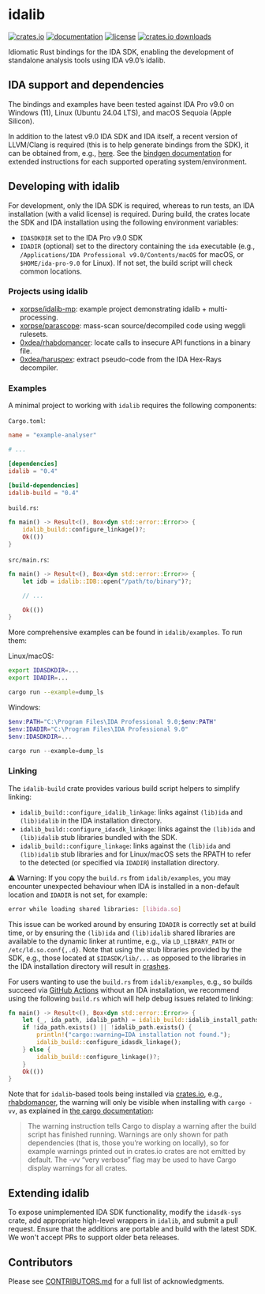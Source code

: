 # idalib

[![crates.io](https://img.shields.io/crates/v/idalib)](https://crates.io/crates/idalib)
[![documentation](https://img.shields.io/badge/documentation-0.4.0%2B9.0.241217-blue?link=https%3A%2F%2Fbinarly-io.github.io%2Fidalib%2Fidalib)](https://binarly-io.github.io/idalib/idalib/)
[![license](https://img.shields.io/crates/l/idalib)](https://github.com/binarly-io/idalib)
[![crates.io downloads](https://img.shields.io/crates/d/idalib)](https://crates.io/crates/idalib)

Idiomatic Rust bindings for the IDA SDK, enabling the development of standalone
analysis tools using IDA v9.0’s idalib.

## IDA support and dependencies

The bindings and examples have been tested against IDA Pro v9.0 on Windows
(11), Linux (Ubuntu 24.04 LTS), and macOS Sequoia (Apple Silicon).

In addition to the latest v9.0 IDA SDK and IDA itself, a recent version of
LLVM/Clang is required (this is to help generate bindings from the SDK), it can
be obtained from, e.g., [here](https://github.com/llvm/llvm-project/releases).
See the [bindgen documentation](https://rust-lang.github.io/rust-bindgen/requirements.html)
for extended instructions for each supported operating system/environment.

## Developing with idalib

For development, only the IDA SDK is required, whereas to run tests, an IDA
installation (with a valid license) is required. During build, the crates
locate the SDK and IDA installation using the following environment variables:

- `IDASDKDIR` set to the IDA Pro v9.0 SDK
- `IDADIR` (optional) set to the directory containing the `ida` executable
  (e.g., `/Applications/IDA Professional v9.0/Contents/macOS` for macOS, or
  `$HOME/ida-pro-9.0` for Linux). If not set, the build script will check
  common locations.

### Projects using idalib

- [xorpse/idalib-mp](https://github.com/xorpse/idalib-mp): example project demonstrating idalib + multi-processing.
- [xorpse/parascope](https://github.com/xorpse/parascope): mass-scan source/decompiled code using weggli rulesets.
- [0xdea/rhabdomancer](https://github.com/0xdea/rhabdomancer): locate calls to insecure API functions in a binary file.
- [0xdea/haruspex](https://github.com/0xdea/haruspex): extract pseudo-code from the IDA Hex-Rays decompiler.

### Examples

A minimal project to working with `idalib` requires the following components:

`Cargo.toml`:

```toml
name = "example-analyser"

# ...

[dependencies]
idalib = "0.4"

[build-dependencies]
idalib-build = "0.4"
```

`build.rs`:

```rust
fn main() -> Result<(), Box<dyn std::error::Error>> {
    idalib_build::configure_linkage()?;
    Ok(())
}
```

`src/main.rs`:

```rust
fn main() -> Result<(), Box<dyn std::error::Error>> {
    let idb = idalib::IDB::open("/path/to/binary")?;

    // ...

    Ok(())
}
```

More comprehensive examples can be found in `idalib/examples`. To run them:

Linux/macOS:

```sh
export IDASDKDIR=...
export IDADIR=...

cargo run --example=dump_ls
```

Windows:

```powershell
$env:PATH="C:\Program Files\IDA Professional 9.0;$env:PATH"
$env:IDADIR="C:\Program Files\IDA Professional 9.0"
$env:IDASDKDIR=...

cargo run --example=dump_ls
```

### Linking

The `idalib-build` crate provides various build script helpers to simplify
linking:

- `idalib_build::configure_idalib_linkage`: links against `(lib)ida` and
  `(lib)idalib` in the IDA installation directory.
- `idalib_build::configure_idasdk_linkage`: links against the `(lib)ida` and
  `(lib)idalib` stub libraries bundled with the SDK.
- `idalib_build::configure_linkage`: links against the `(lib)ida` and
  `(lib)idalib` stub libraries and for Linux/macOS sets the RPATH to refer to
  the detected (or specified via `IDADIR`) installation directory.

⚠️ Warning: If you copy the `build.rs` from `idalib/examples`, you may encounter
unexpected behaviour when IDA is installed in a non-default location and
`IDADIR` is not set, for example:

```sh
error while loading shared libraries: [libida.so]
```

This issue can be worked around by ensuring `IDADIR` is correctly set at build
time, or by ensuring the `(lib)ida` and `(lib)idalib` shared libraries are
available to the dynamic linker at runtime, e.g., via `LD_LIBRARY_PATH` or
`/etc/ld.so.conf{,.d}`. Note that using the stub libraries provided by the SDK,
e.g., those located at `$IDASDK/lib/...` as opposed to the
libraries in the IDA installation directory will result in
[crashes](https://github.com/binarly-io/idalib/issues/24).

For users wanting to use the `build.rs` from `idalib/examples`, e.g., so builds
succeed via [GitHub
Actions](https://github.com/binarly-io/idalib/blob/master/GITHUB-ACTIONS.md)
without an IDA installation, we recommend using the following `build.rs` which
will help debug issues related to linking:

```rust
fn main() -> Result<(), Box<dyn std::error::Error>> {
    let (_, ida_path, idalib_path) = idalib_build::idalib_install_paths_with(false);
    if !ida_path.exists() || !idalib_path.exists() {
        println!("cargo::warning=IDA installation not found.");
        idalib_build::configure_idasdk_linkage();
    } else {
        idalib_build::configure_linkage()?;
    }
    Ok(())
}
```

Note that for `idalib`-based tools being installed via
[crates.io](https://crates.io), e.g.,
[rhabdomancer](https://github.com/0xdea/rhabdomancer), the warning will only be
visible when installing with `cargo -vv`, as explained in [the cargo documentation](https://doc.rust-lang.org/cargo/reference/build-scripts.html#cargo-warning):

> The warning instruction tells Cargo to display a warning after the build
> script has finished running. Warnings are only shown for path dependencies
> (that is, those you’re working on locally), so for example warnings printed
> out in crates.io crates are not emitted by default. The -vv “very verbose”
> flag may be used to have Cargo display warnings for all crates.

## Extending idalib

To expose unimplemented IDA SDK functionality, modify the `idasdk-sys` crate,
add appropriate high-level wrappers in `idalib`, and submit a pull request.
Ensure that the additions are portable and build with the latest SDK. We won't
accept PRs to support older beta releases.

## Contributors

Please see [CONTRIBUTORS.md](https://github.com/binarly-io/idalib/blob/master/CONTRIBUTORS.md) for a full list of acknowledgments.
